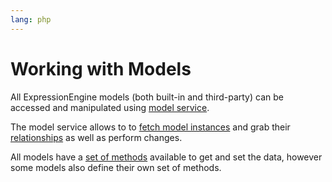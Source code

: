 ```yaml
---
lang: php
---
```


<!--
    This source file is part of the open source project
    ExpressionEngine User Guide (https://github.com/ExpressionEngine/ExpressionEngine-User-Guide)

    @link      https://expressionengine.com/
    @copyright Copyright (c) 2003-2020, Packet Tide, LLC (https://packettide.com)
    @license   https://expressionengine.com/license Licensed under Apache License, Version 2.0
-->

# Working with Models

All ExpressionEngine models (both built-in and third-party) can be accessed and manipulated using [model service](development/services/model.md).

The model service allows to to [fetch model instances](development/services/model/fetching.md) and grab their [relationships](development/services/model/relationships.md) as well as perform changes.

All models have a [set of methods](development/services/model/building-your-own.md#model-methods) available to get and set the data, however some models also define their own set of methods.
